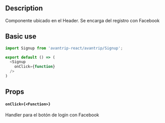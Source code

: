 ## Description
Componente ubicado en el Header. Se encarga del registro con Facebook

## Basic use

```javascript
import Signup from 'avantrip-react/avantrip/Signup';

export default () => (
  <Signup
    onClick={function}
  />
)
```


## Props

#### `onClick={<Function>}`
Handler para el botón de login con Facebook

